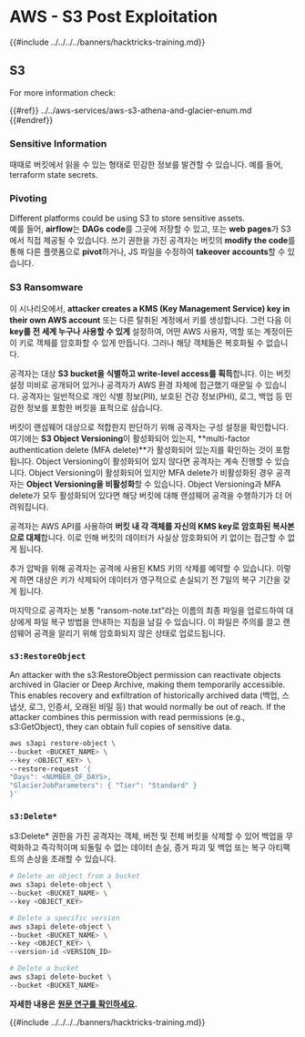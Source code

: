 # AWS - S3 Post Exploitation

{{#include ../../../../banners/hacktricks-training.md}}

## S3

For more information check:

{{#ref}}
../../aws-services/aws-s3-athena-and-glacier-enum.md
{{#endref}}

### Sensitive Information

때때로 버킷에서 읽을 수 있는 형태로 민감한 정보를 발견할 수 있습니다. 예를 들어, terraform state secrets.

### Pivoting

Different platforms could be using S3 to store sensitive assets.\
예를 들어, **airflow**는 **DAGs** **code**를 그곳에 저장할 수 있고, 또는 **web pages**가 S3에서 직접 제공될 수 있습니다. 쓰기 권한을 가진 공격자는 버킷의 **modify the code**를 통해 다른 플랫폼으로 **pivot**하거나, JS 파일을 수정하여 **takeover accounts**할 수 있습니다.

### S3 Ransomware

이 시나리오에서, **attacker creates a KMS (Key Management Service) key in their own AWS account** 또는 다른 탈취된 계정에서 키를 생성합니다. 그런 다음 이 **key를 전 세계 누구나 사용할 수 있게** 설정하여, 어떤 AWS 사용자, 역할 또는 계정이든 이 키로 객체를 암호화할 수 있게 만듭니다. 그러나 해당 객체들은 복호화될 수 없습니다.

공격자는 대상 **S3 bucket을 식별하고 write-level access를 획득**합니다. 이는 버킷 설정 미비로 공개되어 있거나 공격자가 AWS 환경 자체에 접근했기 때문일 수 있습니다. 공격자는 일반적으로 개인 식별 정보(PII), 보호된 건강 정보(PHI), 로그, 백업 등 민감한 정보를 포함한 버킷을 표적으로 삼습니다.

버킷이 랜섬웨어 대상으로 적합한지 판단하기 위해 공격자는 구성 설정을 확인합니다. 여기에는 **S3 Object Versioning**이 활성화되어 있는지, **multi-factor authentication delete (MFA delete)**가 활성화되어 있는지를 확인하는 것이 포함됩니다. Object Versioning이 활성화되어 있지 않다면 공격자는 계속 진행할 수 있습니다. Object Versioning이 활성화되어 있지만 MFA delete가 비활성화된 경우 공격자는 **Object Versioning을 비활성화**할 수 있습니다. Object Versioning과 MFA delete가 모두 활성화되어 있다면 해당 버킷에 대해 랜섬웨어 공격을 수행하기가 더 어려워집니다.

공격자는 AWS API를 사용하여 **버킷 내 각 객체를 자신의 KMS key로 암호화된 복사본으로 대체**합니다. 이로 인해 버킷의 데이터가 사실상 암호화되어 키 없이는 접근할 수 없게 됩니다.

추가 압박을 위해 공격자는 공격에 사용된 KMS 키의 삭제를 예약할 수 있습니다. 이렇게 하면 대상은 키가 삭제되어 데이터가 영구적으로 손실되기 전 7일의 복구 기간을 갖게 됩니다.

마지막으로 공격자는 보통 "ransom-note.txt"라는 이름의 최종 파일을 업로드하여 대상에게 파일 복구 방법을 안내하는 지침을 남길 수 있습니다. 이 파일은 주의를 끌고 랜섬웨어 공격을 알리기 위해 암호화되지 않은 상태로 업로드됩니다.

### `s3:RestoreObject`

An attacker with the s3:RestoreObject permission can reactivate objects archived in Glacier or Deep Archive, making them temporarily accessible. This enables recovery and exfiltration of historically archived data (백업, 스냅샷, 로그, 인증서, 오래된 비밀 등) that would normally be out of reach. If the attacker combines this permission with read permissions (e.g., s3:GetObject), they can obtain full copies of sensitive data.
```bash
aws s3api restore-object \
--bucket <BUCKET_NAME> \
--key <OBJECT_KEY> \
--restore-request '{
"Days": <NUMBER_OF_DAYS>,
"GlacierJobParameters": { "Tier": "Standard" }
}'
```
### `s3:Delete*`

s3:Delete* 권한을 가진 공격자는 객체, 버전 및 전체 버킷을 삭제할 수 있어 백업을 무력화하고 즉각적이며 되돌릴 수 없는 데이터 손실, 증거 파괴 및 백업 또는 복구 아티팩트의 손상을 초래할 수 있습니다.
```bash
# Delete an object from a bucket
aws s3api delete-object \
--bucket <BUCKET_NAME> \
--key <OBJECT_KEY>

# Delete a specific version
aws s3api delete-object \
--bucket <BUCKET_NAME> \
--key <OBJECT_KEY> \
--version-id <VERSION_ID>

# Delete a bucket
aws s3api delete-bucket \
--bucket <BUCKET_NAME>
```
**자세한 내용은** [**원문 연구를 확인하세요**](https://rhinosecuritylabs.com/aws/s3-ransomware-part-1-attack-vector/)**.**

{{#include ../../../../banners/hacktricks-training.md}}
